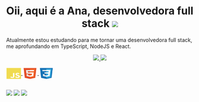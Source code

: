 <h1 align="center"> Oii, aqui é a Ana, desenvolvedora full stack <img src=https://github.com/TheDudeThatCode/TheDudeThatCode/raw/master/Assets/Hi.gif width="30"> </h1>

Atualmente estou estudando para me tornar uma desenvolvedora full stack, me aprofundando em TypeScript, NodeJS e React.

<div align="center">
  <a href="https://github.com/anatmnegri">
  <img height="180em" src="https://github-readme-stats.vercel.app/api?username=anatmnegri&show_icons=true&theme=tokyonight&include_all_commits=true&count_private=true"/>
  <img height="180em" src="https://github-readme-stats.vercel.app/api/top-langs/?username=anatmnegri&layout=compact&langs_count=7&theme=tokyonight"/>
</div>
<div style="display: inline_block"><br>
  <img align="center" alt="Ana-Js" height="30" width="40" src="https://raw.githubusercontent.com/devicons/devicon/master/icons/javascript/javascript-plain.svg">
  <img align="center" alt="Ana-HTML" height="30" width="40" src="https://raw.githubusercontent.com/devicons/devicon/master/icons/html5/html5-original.svg">
  <img align="center" alt="Ana-CSS" height="30" width="40" src="https://raw.githubusercontent.com/devicons/devicon/master/icons/css3/css3-original.svg">
</div>

 ##

<div> 
 
  <a href="https://instagram.com/aninhanegri" target="_blank"><img src="https://img.shields.io/badge/-Instagram-%23E4405F?style=for-the-badge&logo=instagram&logoColor=white" target="_blank"></a>
  <a href = "mailto:anateresamn@gmail.com"><img src="https://img.shields.io/badge/-Gmail-%23333?style=for-the-badge&logo=gmail&logoColor=white" target="_blank"></a>
  <a href="https://www.linkedin.com/in/ana-teresa-negri-7685b51b1/" target="_blank"><img src="https://img.shields.io/badge/-LinkedIn-%230077B5?style=for-the-badge&logo=linkedin&logoColor=white" target="_blank"></a> 
 
</div>
